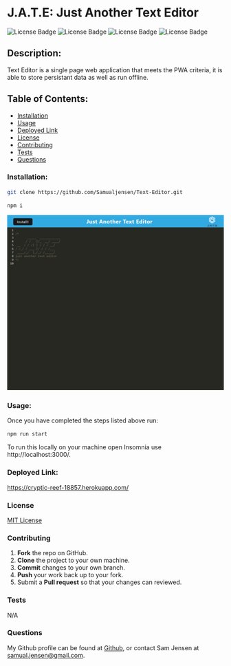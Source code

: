 # J.A.T.E: Just Another Text Editor

![License Badge](https://shields.io/badge/license-MIT-green)
![License Badge](https://img.shields.io/badge/-Express-000000?logo=express&style=flat&logoColor=white)
![License Badge](https://img.shields.io/badge/-Node.js-339933?logo=node.js&style=flat&logoColor=white)
![License Badge](https://img.shields.io/badge/-Webpack-8DD6F9?logo=Webpack&style=flat&logoColor=white)

## Description:
Text Editor is a single page web application that meets the PWA criteria, it is able to store persistant data as well as run offline.

## Table of Contents:
* [Installation](#installation)
* [Usage](#usage)
* [Deployed Link](#deployedlink)
* [License](#license)
* [Contributing](#contributing)
* [Tests](#tests)
* [Questions](#questions)

### Installation:
```bash
git clone https://github.com/Samualjensen/Text-Editor.git
```
```bash
npm i
 ```
![img](./images/cryptic-reef-18857.herokuapp.com_.png)
### Usage:
Once you have completed the steps listed above run:
```bash
npm run start
```
To run this locally on your machine open Insomnia use http://localhost:3000/.

### Deployed Link:
https://cryptic-reef-18857.herokuapp.com/

### License
[MIT License](https://opensource.org/licenses/MIT)
### Contributing
1. **Fork** the repo on GitHub.
2. **Clone** the project to your own machine.
3. **Commit** changes to your own branch.
4. **Push** your work back up to your fork.
5. Submit a **Pull request** so that your changes can reviewed.

### Tests
N/A

### Questions
My Github profile can be found at [Github](https://github.com/Samualjensen), or contact Sam Jensen at samual.jensen@gmail.com.